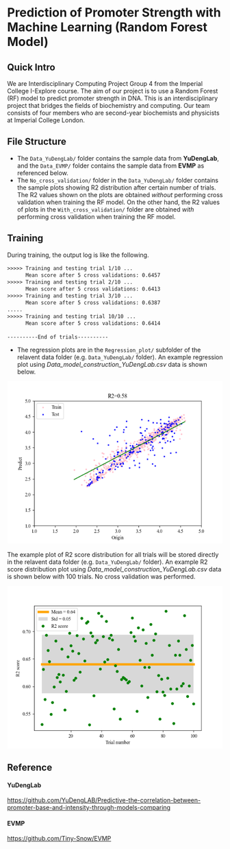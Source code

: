 # Prediction of Promoter Strength with Machine Learning (Random Forest Model)

## Quick Intro
We are Interdisciplinary Computing Project Group 4 from the Imperial College I-Explore course. The aim of our project is to use a Random Forest (RF) model to predict promoter strength in DNA. This is an interdisciplinary project that bridges the fields of biochemistry and computing. Our team consists of four members who are second-year biochemists and physicists at Imperial College London.

## File Structure
* The `Data_YuDengLab/` folder contains the sample data from **YuDengLab**, and the `Data_EVMP/` folder contains the sample data from **EVMP**  as referenced below.
* The `No_cross_validation/` folder in the `Data_YuDengLab/` folder contains the sample plots showing R2 distribution after certain number of trials. The R2 values shown on the plots are obtained *without* performing cross validation when training the RF model. On the other hand, the R2 values of plots in the `With_cross_validation/` folder are obtained *with* performing cross validation when training the RF model.

## Training
During training, the output log is like the following.
```
>>>>> Training and testing trial 1/10 ...
      Mean score after 5 cross validations: 0.6457
>>>>> Training and testing trial 2/10 ...
      Mean score after 5 cross validations: 0.6413
>>>>> Training and testing trial 3/10 ...
      Mean score after 5 cross validations: 0.6387
.....
>>>>> Training and testing trial 10/10 ...
      Mean score after 5 cross validations: 0.6414

----------End of trials----------
```
* The regression plots are in the `Regression_plot/` subfolder of the relavent data folder (e.g. `Data_YuDengLab/` folder). An example regression plot using *Data_model_construction_YuDengLab.csv* data is shown below.

![Regression plot](/Data_YuDengLab/Regression_plot/Regression_Data_YuDengLab_2.png "Example regression plot trained with *Data_model_construction_YuDengLab.csv* data.")

The example plot of R2 score distribution for all trials will be stored directly in the relavent data folder (e.g. `Data_YuDengLab/` folder). An example R2 score distribution plot using *Data_model_construction_YuDengLab.csv* data is shown below with 100 trials. No cross validation was performed.

![R2 distribution plot](/Data_YuDengLab/No_cross_validation/R2_distribution_of_100_trials_Data_YuDengLab.png "Example R2 distribution plot trained 100 times with *Data_model_construction_YuDengLab.csv* data.")

## Reference
#### YuDengLab
https://github.com/YuDengLAB/Predictive-the-correlation-between-promoter-base-and-intensity-through-models-comparing

#### EVMP
https://github.com/Tiny-Snow/EVMP